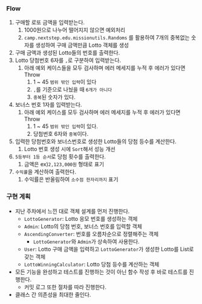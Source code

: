 ### Flow
1. 구매할 로또 금액을 입력받는다.
   1. 1000원으로 나누어 떨어지지 않으면 예외처리
   2. `camp.nextstep.edu.missionutils.Randoms` 를 활용하여 7개의 중복없는 숫자를 생성하여 구매 금액만큼 Lotto 객체를 생성
2. 구매 금액과 생성된 Lotto들의 번호를 출력한다.
3. Lotto 당첨번호 6자를 `,`로 구분하여 입력받는다.
   1. 아래 예외 케이스들을 모두 검사하며 에러 메세지를 누적 후 에러가 있다면 Throw
      1. 1 ~ 45 `범위 밖인 입력`이 있다
      2. `,`를 기준으로 나눴을 때 `6개가 아니다`
      3. `중복`된 숫자가 있다.
4. 보너스 번호 1자를 입력받는다.
   1. 아래 예외 케이스를 모두 검사하며 에러 메세지를 누적 후 에러가 있다면 Throw
      1. 1 ~ 45 `범위 밖인 입력`이 있다.
      2. 당첨번호 6자와 `중복`이다.
5. 입력한 당첨번호와 보너스번호로 생성한 Lotto들의 당첨 등수를 계산한다.
   1. Lotto 번호 생성 시에 `Sort`해서 성능 개선 
6. `5등부터 1등 순서`로 당첨 횟수를 출력한다.
   1. 금액은 ex)`2,123,000원` 형태로 표기 
7. `수익률`을 계산하여 출력한다.
   1. 수익률은 반올림하여 `소수점 한자리까지` 표기

### 구현 계획
- 지난 주차에서 느낀 대로 객체 설계를 먼저 진행한다.
  - `LottoGenerator`: Lotto 응모 번호를 생성하는 객체
  - `Admin`: Lotto의 당첨 번호, 보너스 번호를 입력할 객체
  - `AscendingConverter`: 번호를 오름차순으로 정렬해주는 객체 
    - `LottoGenerator`와 `Admin`가 상속하여 사용한다.
  - `User`: Lotto 구매 금액을 입력하고 `LottoGenerator`가 생성한 Lotto를 List로 갖는 객체
  - `LottoWinningCalculator`: Lotto 당첨 등수를 계산하는 객체
- 모든 기능을 완성하고 테스트를 진행하는 것이 아닌 함수 작성 후 바로 테스트를 진행한다.
  - 커밋 로그 또한 절차를 따라 진행한다.
- 클래스 간 의존성을 최대한 줄인다.